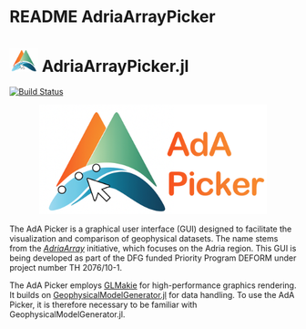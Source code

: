 # README AdriaArrayPicker

<h1> <img src="./assets/AdA_Picker_logo.png" alt="AdriaArrayPicker.jl" width="50"> AdriaArrayPicker.jl </h1>

[![Build Status](https://github.com/mthielma/AdriaArrayPicker.jl/actions/workflows/CI.yml/badge.svg?branch=main)](https://github.com/mthielma/AdriaArrayPicker.jl/actions/workflows/CI.yml?query=branch%3Amain)

<p align="center"><img src="./assets/AdA_Picker_logo_tr.png" alt="AdriaArrayPicker.jl" width="400"></p>

The AdA Picker is a graphical user interface (GUI) designed to facilitate the visualization and comparison of geophysical datasets. The name stems from the [*AdriaArray*](https://orfeus.readthedocs.io/en/latest/adria_array_main.html) initiative, which focuses on the Adria region. This GUI is being developed as part of the DFG funded Priority Program DEFORM under project number TH 2076/10-1.

The AdA Picker employs [GLMakie](https://docs.makie.org/stable/explanations/backends/glmakie.html) for high-performance graphics rendering. It builds on [GeophysicalModelGenerator.jl](https://github.com/JuliaGeodynamics/GeophysicalModelGenerator.jl) for data handling. To use the AdA Picker, it is therefore necessary to be familiar with GeophysicalModelGenerator.jl.
